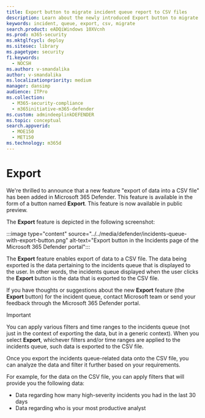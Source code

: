 ```yaml
---
title: Export button to migrate incident queue report to CSV files
description: Learn about the newly introduced Export button to migrate incidents queue-related data to CSV files
keywords: incident, queue, export, csv, migrate
search.product: eADQiWindows 10XVcnh
ms.prod: m365-security
ms.mktglfcycl: deploy
ms.sitesec: library
ms.pagetype: security
f1.keywords: 
  - NOCSH
ms.author: v-smandalika
author: v-smandalika
ms.localizationpriority: medium
manager: dansimp
audience: ITPro
ms.collection: 
  - M365-security-compliance
  - m365initiative-m365-defender
ms.custom: admindeeplinkDEFENDER
ms.topic: conceptual
search.appverid: 
  - MOE150
  - MET150
ms.technology: m365d
---
```


# Export

We're thrilled to announce that a new feature "export of data into a CSV file" has been added in Microsoft 365 Defender. This feature is available in the form of a button named **Export**. This feature is now available in public preview.

The **Export** feature is depicted in the following screenshot:

:::image type="content" source="../../media/defender/incidents-queue-with-export-button.png" alt-text="Export button in the Incidents page  of the Microsoft 365 Defender portal":::

The **Export** feature enables export of data to a CSV file. The data being exported is the data pertaining to the incidents queue that is displayed to the user. In other words, the incidents queue displayed when the user clicks the **Export** button is the data that is exported to the CSV file.

If you have thoughts or suggestions about the new **Export** feature (the **Export** button) for the incident queue, contact Microsoft team or send your feedback through the Microsoft 365 Defender portal.

> [!IMPORTANT]
> You can apply various filters and time ranges to the incidents queue (not just in the context of exporting the data, but in a generic context). When you select **Export**, whichever filters and/or time ranges are applied to the incidents queue, such data is exported to the CSV file.

Once you export the incidents queue-related data onto the CSV file, you can analyze the data and filter it further based on your requirements.

For example, for the data on the CSV file, you can apply filters that will provide you the following data:
- Data regarding how many high-severity incidents you had in the last 30 days
- Data regarding who is your most productive analyst